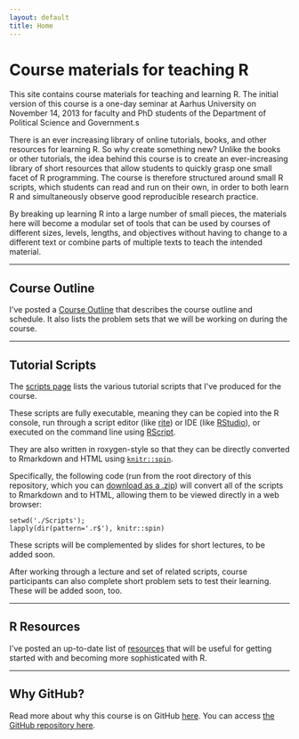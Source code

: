 ```yaml
---
layout: default
title: Home
---
```


# Course materials for teaching R #

This site contains course materials for teaching and learning R. The initial version of this course is a one-day seminar at Aarhus University on November 14, 2013 for faculty and PhD students of the Department of Political Science and Government.s

There is an ever increasing library of online tutorials, books, and other resources for learning R. So why create something new? Unlike the books or other tutorials, the idea behind this course is to create an ever-increasing library of short resources that allow students to quickly grasp one small facet of R programming. The course is therefore structured around small R scripts, which students can read and run on their own, in order to both learn R and simultaneously observe good reproducible research practice.

By breaking up learning R into a large number of small pieces, the materials here will become a modular set of tools that can be used by courses of different sizes, levels, lengths, and objectives without having to change to a different text or combine parts of multiple texts to teach the intended material.


---
## Course Outline ##

I've posted a [Course Outline](CourseOutline.html) that describes the course outline and schedule. It also lists the problem sets that we will be working on during the course. 


---
## Tutorial Scripts ##
The [scripts page](Scripts.html) lists the various tutorial scripts that I've produced for the course.

These scripts are fully executable, meaning they can be copied into the R console, run through a script editor (like [rite](https://github.com/leeper/rite)) or IDE (like [RStudio](http://www.rstudio.com)), or executed on the command line using [RScript](http://stat.ethz.ch/R-manual/R-devel/library/utils/html/Rscript.html).

They are also written in roxygen-style so that they can be directly converted to Rmarkdown and HTML using [`knitr::spin`](http://yihui.name/knitr/demo/stitch/).

Specifically, the following code (run from the root directory of this repository, which you can [download as a .zip](https://github.com/leeper/Rcourse/archive/gh-pages.zip)) will convert all of the scripts to Rmarkdown and to HTML, allowing them to be viewed directly in a web browser:

```
setwd('./Scripts');
lapply(dir(pattern='.r$'), knitr::spin)
```

These scripts will be complemented by slides for short lectures, to be added soon.

After working through a lecture and set of related scripts, course participants can also complete short problem sets to test their learning. These will be added soon, too.

---
## R Resources ##
I've posted an up-to-date list of [resources](Resources.html) that will be useful for getting started with and becoming more sophisticated with R.


---
## Why GitHub? ##

Read more about why this course is on GitHub [here](fork.html). You can access [the GitHub repository here](https://github.com/leeper/Rcourse).


